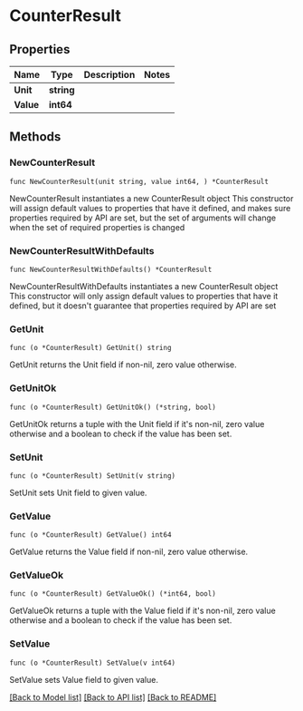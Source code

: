 # CounterResult

## Properties

Name | Type | Description | Notes
------------ | ------------- | ------------- | -------------
**Unit** | **string** |  | 
**Value** | **int64** |  | 

## Methods

### NewCounterResult

`func NewCounterResult(unit string, value int64, ) *CounterResult`

NewCounterResult instantiates a new CounterResult object
This constructor will assign default values to properties that have it defined,
and makes sure properties required by API are set, but the set of arguments
will change when the set of required properties is changed

### NewCounterResultWithDefaults

`func NewCounterResultWithDefaults() *CounterResult`

NewCounterResultWithDefaults instantiates a new CounterResult object
This constructor will only assign default values to properties that have it defined,
but it doesn't guarantee that properties required by API are set

### GetUnit

`func (o *CounterResult) GetUnit() string`

GetUnit returns the Unit field if non-nil, zero value otherwise.

### GetUnitOk

`func (o *CounterResult) GetUnitOk() (*string, bool)`

GetUnitOk returns a tuple with the Unit field if it's non-nil, zero value otherwise
and a boolean to check if the value has been set.

### SetUnit

`func (o *CounterResult) SetUnit(v string)`

SetUnit sets Unit field to given value.


### GetValue

`func (o *CounterResult) GetValue() int64`

GetValue returns the Value field if non-nil, zero value otherwise.

### GetValueOk

`func (o *CounterResult) GetValueOk() (*int64, bool)`

GetValueOk returns a tuple with the Value field if it's non-nil, zero value otherwise
and a boolean to check if the value has been set.

### SetValue

`func (o *CounterResult) SetValue(v int64)`

SetValue sets Value field to given value.



[[Back to Model list]](../README.md#documentation-for-models) [[Back to API list]](../README.md#documentation-for-api-endpoints) [[Back to README]](../README.md)


